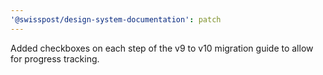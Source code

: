 ```yaml
---
'@swisspost/design-system-documentation': patch
---
```


Added checkboxes on each step of the v9 to v10 migration guide to allow for progress tracking.

